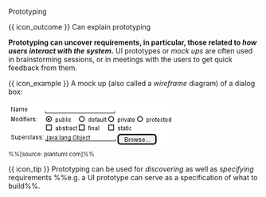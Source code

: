 <span id="title">Prototyping</span>

<span id="prereqs"></span>

<span id="outcomes">{{ icon_outcome }} Can explain prototyping</span>

<div id="body">

<box type="definition">

<include src="../../common/definitions.md#def-prototyping" />

</box>

**Prototyping can uncover requirements, in particular, those related to _how users interact with the system_.** UI prototypes or _mock ups_ are often used in brainstorming sessions, or in meetings with the users to get quick feedback from them.

<box>

{{ icon_example }} A mock up (also called a _wireframe_ diagram) of a dialog box:

<img class="border" src="images/wireframeExample.png" /><br>
<sub>%%[source: plantuml.com]%%</sub>
</box>
<p/>

{{ icon_tip }} Prototyping can be used for _discovering_ as well as _specifying_ requirements %%e.g. a UI prototype can serve as a specification of what to build%%.

</div>

<div id="extras">
</div>